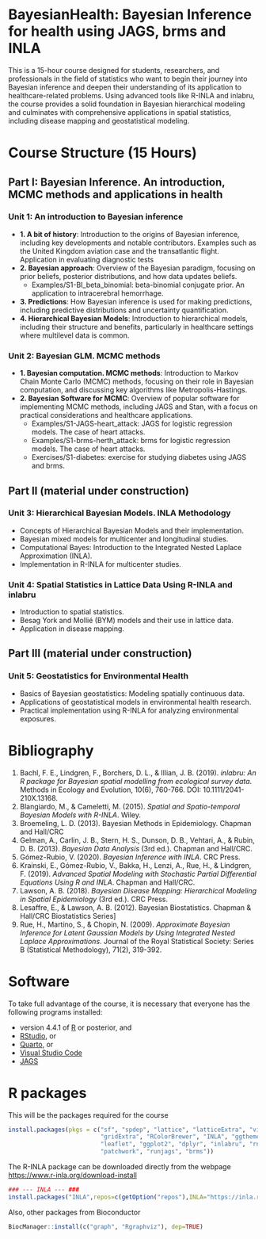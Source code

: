 BayesianHealth: Bayesian Inference for health using JAGS, brms and INLA
==============
This is a 15-hour course designed for students, researchers, and professionals in the field of statistics who want to begin their journey into Bayesian inference and deepen their understanding of its application to healthcare-related problems. Using advanced tools like R-INLA and inlabru, the course provides a solid foundation in Bayesian hierarchical modeling and culminates with comprehensive applications in spatial statistics, including disease mapping and geostatistical modeling.

# Course Structure (15 Hours)

## Part I: Bayesian Inference. An introduction, MCMC methods and applications in health

### Unit 1: An introduction to Bayesian inference

- **1. A bit of history**: Introduction to the origins of Bayesian inference, including key developments and notable contributors. Examples such as the United Kingdom aviation case and the transatlantic flight. Application in evaluating diagnostic tests
- **2. Bayesian approach**: Overview of the Bayesian paradigm, focusing on prior beliefs, posterior distributions, and how data updates beliefs.
  - Examples/S1-BI_beta_binomial: beta-binomial conjugate prior. An application to intracerebral hemorrhage.
- **3. Predictions**: How Bayesian inference is used for making predictions, including predictive distributions and uncertainty quantification.
- **4. Hierarchical Bayesian Models**: Introduction to hierarchical models, including their structure and benefits, particularly in healthcare settings where multilevel data is common.

### Unit 2: Bayesian GLM. MCMC methods

- **1. Bayesian computation. MCMC methods**: Introduction to Markov Chain Monte Carlo (MCMC) methods, focusing on their role in Bayesian computation, and discussing key algorithms like Metropolis-Hastings.
- **2. Bayesian Software for MCMC**: Overview of popular software for implementing MCMC methods, including JAGS and Stan, with a focus on practical considerations and healthcare applications.
  - Examples/S1-JAGS-heart_attack: JAGS for logistic regression models. The case of heart attacks.
  - Examples/S1-brms-herth_attack: brms for logistic regression models. The case of heart attacks.
  - Exercises/S1-diabetes: exercise for studying diabetes using JAGS and brms.


## Part II (material under construction)

### Unit 3: Hierarchical Bayesian Models. INLA Methodology 

- Concepts of Hierarchical Bayesian Models and their implementation.
- Bayesian mixed models for multicenter and longitudinal studies.
- Computational Bayes: Introduction to the Integrated Nested Laplace Approximation (INLA).
- Implementation in R-INLA for multicenter studies.

### Unit 4: Spatial Statistics in Lattice Data Using R-INLA and inlabru 

- Introduction to spatial statistics.
- Besag York and Mollié (BYM) models and their use in lattice data.
- Application in disease mapping.


## Part III (material under construction)
### Unit 5: Geostatistics for Environmental Health 

- Basics of Bayesian geostatistics: Modeling spatially continuous data.
- Applications of geostatistical models in environmental health research.
- Practical implementation using R-INLA for analyzing environmental exposures.

# Bibliography

1. Bachl, F. E., Lindgren, F., Borchers, D. L., & Illian, J. B. (2019). *inlabru: An R package for Bayesian spatial modelling from ecological survey data*. Methods in Ecology and Evolution, 10(6), 760-766. DOI: 10.1111/2041-210X.13168.
2. Blangiardo, M., & Cameletti, M. (2015). *Spatial and Spatio-temporal Bayesian Models with R-INLA*. Wiley.
3. Broemeling, L. D. (2013). Bayesian Methods in Epidemiology. Chapman and Hall/CRC
4. Gelman, A., Carlin, J. B., Stern, H. S., Dunson, D. B., Vehtari, A., & Rubin, D. B. (2013). *Bayesian Data Analysis* (3rd ed.). Chapman and Hall/CRC.
5. Gómez-Rubio, V. (2020). *Bayesian Inference with INLA*. CRC Press.
6. Krainski, E., Gómez-Rubio, V., Bakka, H., Lenzi, A., Rue, H., & Lindgren, F. (2019). *Advanced Spatial Modeling with Stochastic Partial Differential Equations Using R and INLA*. Chapman and Hall/CRC.
7. Lawson, A. B. (2018). *Bayesian Disease Mapping: Hierarchical Modeling in Spatial Epidemiology* (3rd ed.). CRC Press.
8. Lesaffre, E., & Lawson, A. B. (2012). Bayesian Biostatistics. Chapman & Hall/CRC Biostatistics Series]
9. Rue, H., Martino, S., & Chopin, N. (2009). *Approximate Bayesian Inference for Latent Gaussian Models by Using Integrated Nested Laplace Approximations*. Journal of the Royal Statistical Society: Series B (Statistical Methodology), 71(2), 319-392.


# Software

To take full advantage of the course, it is necessary that everyone has the following programs installed:

- version 4.4.1 of [R](https://www.r-project.org/) or posterior, and
- [RStudio](https://www.rstudio.com/products/rstudio/download/), or
- [Quarto](https://quarto.org/docs/get-started/), or
- [Visual Studio Code](https://code.visualstudio.com/download)
- [JAGS](https://mcmc-jags.sourceforge.io/)


# R packages

This will be the packages required for the course

```r
install.packages(pkgs = c("sf", "spdep", "lattice", "latticeExtra", "viridis", 
                          "gridExtra", "RColorBrewer", "INLA", "ggthemes", 
                          "leaflet", "ggplot2", "dplyr", "inlabru", "rnaturalearth", 
                          "patchwork", "runjags", "brms"))

```

The R-INLA package can be downloaded directly from the webpage https://www.r-inla.org/download-install

```r
### --- INLA --- ###
install.packages("INLA",repos=c(getOption("repos"),INLA="https://inla.r-inla-download.org/R/stable"), dep=TRUE)
```

Also, other packages from Bioconductor
```r
BiocManager::install(c("graph", "Rgraphviz"), dep=TRUE)
```



